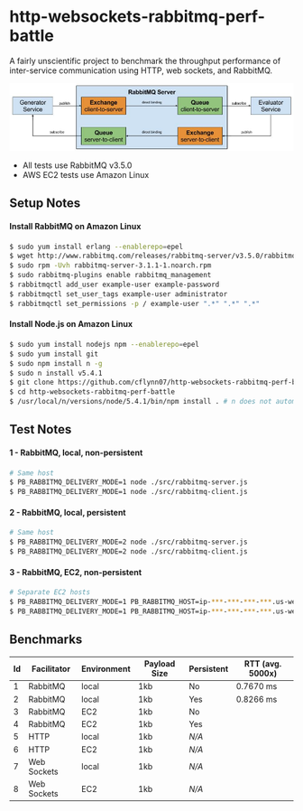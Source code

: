 http-websockets-rabbitmq-perf-battle
====================================

A fairly unscientific project to benchmark the throughput performance of inter-service communication using HTTP, web sockets, and RabbitMQ.

![RabbitMQ Test Diagram](https://raw.githubusercontent.com/cflynn07/http-websockets-rabbitmq-perf-battle/master/RabbitMQ_Test_Diagram.jpg)

- All tests use RabbitMQ v3.5.0
- AWS EC2 tests use Amazon Linux

Setup Notes
-----------
#### Install RabbitMQ on Amazon Linux
```bash
$ sudo yum install erlang --enablerepo=epel
$ wget http://www.rabbitmq.com/releases/rabbitmq-server/v3.5.0/rabbitmq-server-3.5.0-1.noarch.rpm
$ sudo rpm -Uvh rabbitmq-server-3.1.1-1.noarch.rpm
$ sudo rabbitmq-plugins enable rabbitmq_management
$ rabbitmqctl add_user example-user example-password
$ rabbitmqctl set_user_tags example-user administrator
$ rabbitmqctl set_permissions -p / example-user ".*" ".*" ".*"
```

#### Install Node.js on Amazon Linux
```bash
$ sudo yum install nodejs npm --enablerepo=epel
$ sudo yum install git
$ sudo npm install n -g
$ sudo n install v5.4.1
$ git clone https://github.com/cflynn07/http-websockets-rabbitmq-perf-battle.git
$ cd http-websockets-rabbitmq-perf-battle
$ /usr/local/n/versions/node/5.4.1/bin/npm install . # n does not automatically set symlink on Amazon Linux
```

Test Notes
----------
#### 1 - RabbitMQ, local, non-persistent
```bash
# Same host
$ PB_RABBITMQ_DELIVERY_MODE=1 node ./src/rabbitmq-server.js
$ PB_RABBITMQ_DELIVERY_MODE=1 node ./src/rabbitmq-client.js
```

#### 2 - RabbitMQ, local, persistent
```bash
# Same host
$ PB_RABBITMQ_DELIVERY_MODE=2 node ./src/rabbitmq-server.js
$ PB_RABBITMQ_DELIVERY_MODE=2 node ./src/rabbitmq-client.js
```

#### 3 - RabbitMQ, EC2, non-persistent
```bash
# Separate EC2 hosts
$ PB_RABBITMQ_DELIVERY_MODE=1 PB_RABBITMQ_HOST=ip-***-***-***-***.us-west-2.compute.internal /usr/local/n/versions/node/5.4.1/bin/node src/rabbitmq-server.js
$ PB_RABBITMQ_DELIVERY_MODE=1 PB_RABBITMQ_HOST=ip-***-***-***-***.us-west-2.compute.internal /usr/local/n/versions/node/5.4.1/bin/node src/rabbitmq-client.js
```

Benchmarks
----------
Id | Facilitator | Environment | Payload Size | Persistent | RTT (avg. 5000x)
---|-------------|-------------|--------------|------------|-----------------
1  | RabbitMQ    | local       | 1kb          | No         | 0.7670 ms
2  | RabbitMQ    | local       | 1kb          | Yes        | 0.8266 ms
3  | RabbitMQ    | EC2         | 1kb          | No         |
4  | RabbitMQ    | EC2         | 1kb          | Yes        | 
5  | HTTP        | local       | 1kb          | *N/A*      | 
6  | HTTP        | EC2         | 1kb          | *N/A*      | 
7  | Web Sockets | local       | 1kb          | *N/A*      | 
8  | Web Sockets | EC2         | 1kb          | *N/A*      | 
